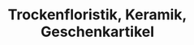 ---
title: "Trockenfloristik, Keramik, Geschenkartikel"
url: /wurzen/trockenfloristik-keramik-geschenkartikel/
shop: Andenken
---